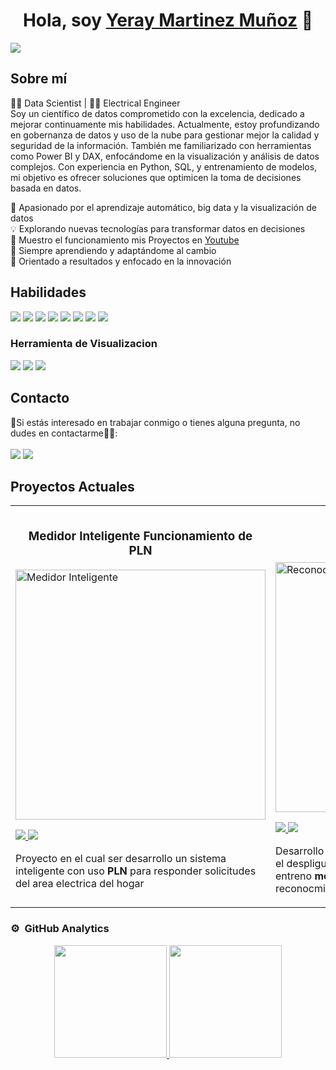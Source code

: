 <div align="center">
<h1 aling="center"> Hola, soy <a href="https://www.linkedin.com/in/yeray-martinez-a35444248/"> Yeray Martinez Muñoz</a> 👋</h1>
</div>
<img src="https://i.imgur.com/AE6eYxd.png">

## Sobre mí
👨‍💻 Data Scientist | 👷‍♂️ Electrical Engineer <br>
Soy un científico de datos comprometido con la excelencia, dedicado a mejorar continuamente mis habilidades. Actualmente, estoy profundizando en gobernanza de datos y uso de la nube para gestionar mejor la calidad y seguridad de la información. También me familiarizado con herramientas como Power BI y DAX, enfocándome en la visualización y análisis de datos complejos. Con experiencia en Python, SQL, y entrenamiento de modelos, mi objetivo es ofrecer soluciones que optimicen la toma de decisiones basada en datos.<br>

🚀 Apasionado por el aprendizaje automático, big data y la visualización de datos<br>
💡 Explorando nuevas tecnologías para transformar datos en decisiones<br> 
🎥 Muestro el funcionamiento mis Proyectos en [Youtube](https://www.youtube.com/@YerayMartinez-r7u)<br>
🌱 Siempre aprendiendo y adaptándome al cambio  
🎯 Orientado a resultados y enfocado en la innovación<br>  

## Habilidades
![](https://img.shields.io/badge/Data%20Science-yellow?style=for-the-badge&logo=dataiku)
![](https://img.shields.io/badge/Python-green?style=for-the-badge&logo=python)
![](https://img.shields.io/badge/SQL-orange?style=for-the-badge&logo=sql)
![](https://img.shields.io/badge/Machine_Learning-brightgreen?style=for-the-badge&logo=scikit-learn)
![](https://img.shields.io/badge/tensorflow-yellow?style=for-the-badge&logo=tensorflow)
![](https://img.shields.io/badge/spacy-orange?style=for-the-badge&logo=spacy)
![](https://img.shields.io/badge/Excel-green?style=for-the-badge&logo=microsoftexcel)
![](https://img.shields.io/badge/DAX-lightgrey?style=for-the-badge&logo=powerbi)
### Herramienta de Visualizacion 
![](https://img.shields.io/badge/PowerBI-yellow?style=for-the-badge&logo=powerbi)
![](https://img.shields.io/badge/Seaborn-orange?style=for-the-badge&logo=seaborn)
![](https://img.shields.io/badge/Matplotlib-green?style=for-the-badge&logo=matplotlib)



## Contacto
📧Si estás interesado en trabajar conmigo o tienes alguna pregunta, no dudes en contactarme👨‍💻:<br><br>
![](https://img.shields.io/badge/Email-yeraym21m%40gmail.com-lightgrey?style=for-the-badge&logo=gmail)
![](https://img.shields.io/badge/Outlook-yerayM21M%40hotmail.com-lightgrey?style=for-the-badge&logo=hotmail)

## Proyectos Actuales
<table>
<tr>
<td width="50%">
<h3 align="center">Medidor Inteligente Funcionamiento de PLN</h3>
<div aling="center">
<a href="https://github.com/yerayM21/Medidor_inteligente_PLN" target="_blank"><img src="https://i.imgur.com/DaIxiAV.png" width="400" alt="Medidor Inteligente"</a>
<br>
<p>
<a href="https://github.com/yerayM21/Medidor_inteligente_PLN" target="_blank">
<img src="https://img.shields.io/badge/C%C3%93DIGO-black?style=for-the-badge&logo=github&logoColor=white">
</a>
<a href="https://www.youtube.com/watch?v=wIY9vvbs2KM&t=1s" target="_blank">
<img src="https://img.shields.io/badge/-Youtube-white?style=for-the-badge&color=red">
</a>
</p>
<p>Proyecto en el cual ser desarrollo un sistema inteligente con uso <strong> PLN </strong>para responder solicitudes del area electrica del hogar</p>
</div>

</td>

<td width="50%">
  <br>
<h3 align="center">Reconocimiento Facial</h3>
<div aling="center">
<a href="https://github.com/yerayM21/Face_Recognition" target="_blank"><img src="https://i.imgur.com/Jp3FB2d.png" width="400" alt="Reconocimiento Facial"</a>
<br>
<p>
<a href="https://github.com/yerayM21/Face_Recognition" target="_blank">
<img src="https://img.shields.io/badge/C%C3%93DIGO-black?style=for-the-badge&logo=github&logoColor=white">
</a>
<a href="https://www.youtube.com/watch?v=sTzS9YciNUI" target="_blank">
<img src="https://img.shields.io/badge/-Youtube-white?style=for-the-badge&color=red">
</a>
</p>
<p>Desarrollo un Interfaz Web con <strong> django </strong>, para facilitar el despligue de la imagen con el reconocmiento. se entreno <strong> modelos de clasificacion </strong> para el reconocmiento de rostros.</p>
</div>
</tr>
</table>

### ⚙️ &nbsp;GitHub Analytics

<p align="center">
<a href="https://github.com/yerayM21">
  <img height="180em" src="https://github-readme-stats-eight-theta.vercel.app/api?username=yerayM21&show_icons=true&theme=algolia&include_all_commits=true&count_private=true"/>
  <img height="180em" src="https://github-readme-stats-eight-theta.vercel.app/api/top-langs/?username=yerayM21&layout=compact&langs_count=8&theme=algolia"/>
</a>
</p>
